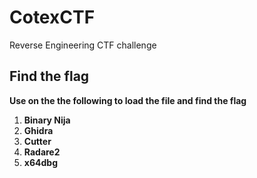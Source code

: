 # CotexCTF
Reverse Engineering CTF challenge

## Find the flag

**Use on the the following to load the file and find the flag**

1. **Binary Nija**
2. **Ghidra**
3. **Cutter**
4. **Radare2**
6. **x64dbg**
